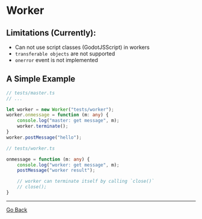 
# Worker

## Limitations (Currently): 
* Can not use script classes (GodotJSScript) in workers 
* `transferable objects` are not supported
* `onerror` event is not implemented

## A Simple Example

```ts
// tests/master.ts
// ...

let worker = new Worker("tests/worker");
worker.onmessage = function (m: any) {
    console.log("master: get message", m);
    worker.terminate();
}
worker.postMessage("hello");
```

```ts
// tests/worker.ts

onmessage = function (m: any) {
    console.log("worker: get message", m);
    postMessage("worker result");

    // worker can terminate itself by calling `close()`
    // close();
}

```

---

[Go Back](../README.md)
